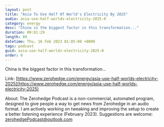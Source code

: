 ```yaml
---
layout: post
title: "Asia To Use Half Of World's Electricity By 2025"
audio: asia-use-half-worlds-electricity-2025-0
category: energy
desc: "China is the biggest factor in this transformation..."
duration: 00:01:29
length: 89
datetime: Thu, 16 Feb 2023 01:05:00 +0000
tags: podcast
guid: asia-use-half-worlds-electricity-2025-0
order: 0
---
```

China is the biggest factor in this transformation...

Link: [https://www.zerohedge.com/energy/asia-use-half-worlds-electricity-2025](https://www.zerohedge.com/energy/asia-use-half-worlds-electricity-2025)

About: The Zerohedge Podcast is a non-commercial, automated program, designed to give people a way to get news from Zerohedge in an audio format.  I am actively working on tweaking and improving the setup to create a better listening experience (February 2023).  Suggestions are welcome: [zerohedgePodcast@outlook.com](mailto:zerohedgePodcast@outlook.com)